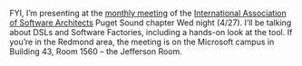 FYI, I’m presenting at the [monthly
meeting](http://www.iasarchitects.org/iasa/portal/media-type/html/user/anon/page/default.psml/js_peid/uemn-84jh-isje-89%3D67yhhk?meeting=38&chapter=9)
of the [International Association of Software
Architects](http://www.iasarchitects.org/) Puget Sound chapter Wed night
(4/27). I’ll be talking about DSLs and Software Factories, including a
hands-on look at the tool. If you’re in the Redmond area, the meeting is
on the Microsoft campus in Building 43, Room 1560 – the Jefferson Room.
